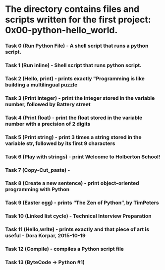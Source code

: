 # The directory contains files and scripts written for the first project: 0x00-python-hello_world.
### Task 0 (Run Python File) - A shell script that runs a python script.
### Task 1 (Run inline) - Shell script that runs python script.
### Task 2 (Hello, print) -   prints exactly "Programming is like building a multilingual puzzle
### Task 3 (Print integer) -  print the integer stored in the variable number, followed by Battery street
### Task 4 (Print float) - print the float stored in the variable number with a precision of 2 digits
### Task 5 (Print string) - print 3 times a string stored in the variable str, followed by its first 9 characters
### Task 6 (Play with strings) -  print Welcome to Holberton School!
### Task 7 (Copy-Cut_paste) - 
### Task 8 (Create a new sentence) -  print object-oriented programming with Python
### Task 9 (Easter egg) -  prints “The Zen of Python”, by TimPeters
### Task 10 (Linked list cycle) - Technical Interview Preparation
### Task 11 (Hello,write) - prints exactly and that piece of art is useful - Dora Korpar, 2015-10-19
### Task 12 (Compile) - compiles a Python script file
### Task 13 (ByteCode -> Python #1)
